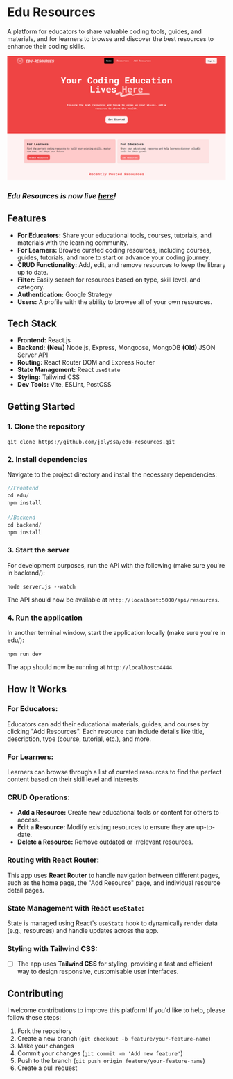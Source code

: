 # **Edu Resources**

A platform for educators to share valuable coding tools, guides, and materials, and for learners to browse and discover the best resources to enhance their coding skills.

![](assets/20250106_023600_image.png)

### *Edu Resources is now live [here](https://eduresources.site/)!*

## **Features**

* **For Educators:** Share your educational tools, courses, tutorials, and materials with the learning community.
* **For Learners:** Browse curated coding resources, including courses, guides, tutorials, and more to start or advance your coding journey.
* **CRUD Functionality:** Add, edit, and remove resources to keep the library up to date.
* **Filter:** Easily search for resources based on type, skill level, and category.
* **Authentication:** Google Strategy
* **Users:** A profile with the ability to browse all of your own resources.

## **Tech Stack**

* **Frontend:** React.js
* **Backend:** **(New)** Node.js, Express, Mongoose, MongoDB **(Old)** JSON Server API
* **Routing:** React Router DOM and Express Router
* **State Management:** React `useState`
* **Styling:** Tailwind CSS
* **Dev Tools:** Vite, ESLint, PostCSS


## **Getting Started**

### 1. Clone the repository

`git clone https://github.com/jolyssa/edu-resources.git`

### 2. Install dependencies

Navigate to the project directory and install the necessary dependencies:

```js
//Frontend
cd edu/
npm install

//Backend
cd backend/
npm install
```

### 3. Start the server

For development purposes, run the API with the following (make sure you're in backend/):

`node server.js --watch`

The API should now be available at `http://localhost:5000/api/resources`.

### 4. Run the application

In another terminal window, start the application locally (make sure you're in edu/):

`npm run dev`

The app should now be running at `http://localhost:4444`.

## **How It Works**

### **For Educators:**

Educators can add their educational materials, guides, and courses by clicking "Add Resources". Each resource can include details like title, description, type (course, tutorial, etc.), and more.

### **For Learners:**

Learners can browse through a list of curated resources to find the perfect content based on their skill level and interests.

### **CRUD Operations:**

* **Add a Resource:** Create new educational tools or content for others to access.
* **Edit a Resource:** Modify existing resources to ensure they are up-to-date.
* **Delete a Resource:** Remove outdated or irrelevant resources.

### **Routing with React Router:**

This app uses **React Router** to handle navigation between different pages, such as the home page, the "Add Resource" page, and individual resource detail pages.

### **State Management with React `useState`:**

State is managed using React's `useState` hook to dynamically render data (e.g., resources) and handle updates across the app.

### **Styling with Tailwind CSS:**

* [ ] The app uses **Tailwind CSS** for styling, providing a fast and efficient way to design responsive, customisable user interfaces.

## **Contributing**

I welcome contributions to improve this platform! If you'd like to help, please follow these steps:

1. Fork the repository
2. Create a new branch (`git checkout -b feature/your-feature-name`)
3. Make your changes
4. Commit your changes (`git commit -m 'Add new feature'`)
5. Push to the branch (`git push origin feature/your-feature-name`)
6. Create a pull request
